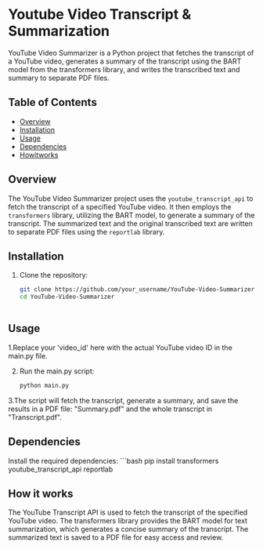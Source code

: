 # Youtube Video Transcript  & Summarization

YouTube Video Summarizer is a Python project that fetches the transcript of a YouTube video, generates a summary of the transcript using the BART model from the transformers library, and writes the transcribed text and summary to separate PDF files.

## Table of Contents
- [Overview](#overview)
- [Installation](#installation)
- [Usage](#usage)
- [Dependencies](#dependencies)
- [Howitworks](#Howitworks)

## Overview

The YouTube Video Summarizer project uses the `youtube_transcript_api` to fetch the transcript of a specified YouTube video. It then employs the `transformers` library, utilizing the BART model, to generate a summary of the transcript. The summarized text and the original transcribed text are written to separate PDF files using the `reportlab` library.

## Installation

1. Clone the repository:

   ```bash
   git clone https://github.com/your_username/YouTube-Video-Summarizer.git
   cd YouTube-Video-Summarizer
  


## Usage

1.Replace your 'video_id' here with the actual YouTube video ID in the main.py file.

2. Run the main.py script:
   ```bash
   python main.py
3.The script will fetch the transcript, generate a summary, and save the results in a PDF file: "Summary.pdf" and the whole transcript in "Transcript.pdf".

## Dependencies
 Install the required dependencies:
    ```bash
    pip install transformers youtube_transcript_api reportlab
    
## How it works

The YouTube Transcript API is used to fetch the transcript of the specified YouTube video.
The transformers library provides the BART model for text summarization, which generates a concise summary of the transcript.
The summarized text is saved to a PDF file for easy access and review.
